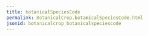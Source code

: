 ```yaml
---
title: botanicalSpeciesCode
permalink: BotanicalCrop.botanicalSpeciesCode.html
jsonid: botanicalcrop_botanicalspeciescode
---
```

